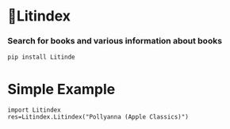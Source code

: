 # 📘Litindex
### Search for books and various information about books
```py
pip install Litinde
```
# Simple Example
```
import Litindex
res=Litindex.Litindex("Pollyanna (Apple Classics)")
```
